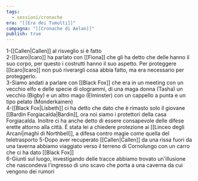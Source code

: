 ```yaml
---
tags:
  - sessioni/cronache
era: "[[Era dei Tumulti]]"
campagna: "[[Cronache di Aelan]]"
publish: true
---
```


1-[[Callen|Callen]] al risveglio si è fatto  
2-[[Icaro|Icaro]] ha parlato con [[Fiona]] che gli ha detto che delle hanno il suo corpo, per questo i costrutti hanno il suo aspetto. Per proteggere [[Icaro|Icaro]] non può riverargli cosa abbia fatto, ma era necessario per proteggerlo.  
3-Siamo andati a parlare con [[Black Fox]] che era in un meeting con un vecchio elfo e delle specie di ologrammi, di una maga donna (Tasha) un vecchio (Bigby) e un altro mago (Elminster) con un cappello a punta e un tipo pelato (Monderkainen)  
4-[[Black Fox|Lisbeth]] ci ha detto che dato che è rimasto solo il giovane [[Bardin Forgiacalda|Bardin]], ora noi siamo i protettori della casa Forgiacalda. Inoltre ci ha anche detto di essere consapevole delle difese erette attorno alla città. È stata lei a chiedere protezione ai [[Linceo degli Arcani|maghi di Northbell]], a difesa contro magie come quella del teletrasporto 
5-Dopo aver recuperato [[Callen|Callen]] da una rissa fuori da una taverna abbiamo viaggiato verso il terreno di Cornolungo con un carro che ci ha dato [[Black Fox]]  
6-Giunti sul luogo, investigando delle tracce abbiamo trovato un'illusione che nascondeva l'ingresso di uno scavo che porta a una caverna da cui vengono dei rumori